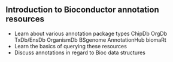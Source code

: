 ## Introduction to Bioconductor annotation resources
- Learn about various annotation package types
ChipDb
OrgDb
TxDb/EnsDb
OrganismDb
BSgenome
AnnotationHub
biomaRt
- Learn the basics of querying these resources
- Discuss annotations in regard to Bioc data structures
